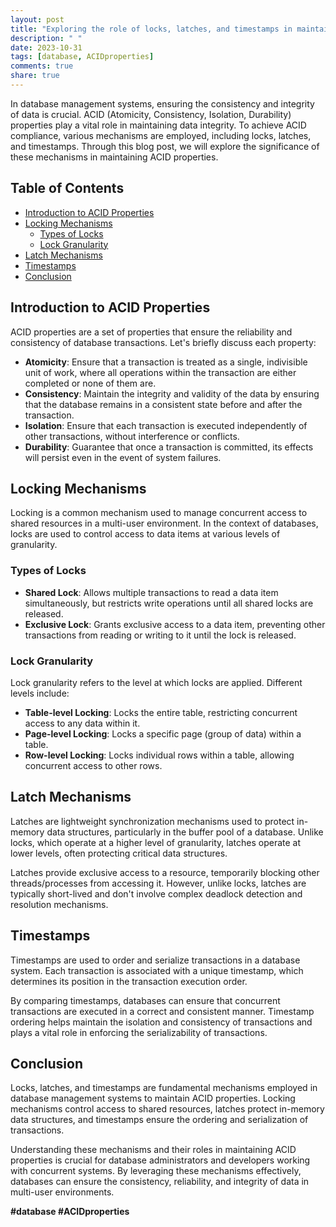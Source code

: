 ```yaml
---
layout: post
title: "Exploring the role of locks, latches, and timestamps in maintaining ACID properties"
description: " "
date: 2023-10-31
tags: [database, ACIDproperties]
comments: true
share: true
---
```


In database management systems, ensuring the consistency and integrity of data is crucial. ACID (Atomicity, Consistency, Isolation, Durability) properties play a vital role in maintaining data integrity. To achieve ACID compliance, various mechanisms are employed, including locks, latches, and timestamps. Through this blog post, we will explore the significance of these mechanisms in maintaining ACID properties.

## Table of Contents

- [Introduction to ACID Properties](#introduction-to-acid-properties)
- [Locking Mechanisms](#locking-mechanisms)
  - [Types of Locks](#types-of-locks)
  - [Lock Granularity](#lock-granularity)
- [Latch Mechanisms](#latch-mechanisms)
- [Timestamps](#timestamps)
- [Conclusion](#conclusion)

## Introduction to ACID Properties

ACID properties are a set of properties that ensure the reliability and consistency of database transactions. Let's briefly discuss each property:

- **Atomicity**: Ensure that a transaction is treated as a single, indivisible unit of work, where all operations within the transaction are either completed or none of them are.
- **Consistency**: Maintain the integrity and validity of the data by ensuring that the database remains in a consistent state before and after the transaction.
- **Isolation**: Ensure that each transaction is executed independently of other transactions, without interference or conflicts.
- **Durability**: Guarantee that once a transaction is committed, its effects will persist even in the event of system failures.

## Locking Mechanisms

Locking is a common mechanism used to manage concurrent access to shared resources in a multi-user environment. In the context of databases, locks are used to control access to data items at various levels of granularity.

### Types of Locks

- **Shared Lock**: Allows multiple transactions to read a data item simultaneously, but restricts write operations until all shared locks are released.
- **Exclusive Lock**: Grants exclusive access to a data item, preventing other transactions from reading or writing to it until the lock is released.

### Lock Granularity

Lock granularity refers to the level at which locks are applied. Different levels include:

- **Table-level Locking**: Locks the entire table, restricting concurrent access to any data within it.
- **Page-level Locking**: Locks a specific page (group of data) within a table.
- **Row-level Locking**: Locks individual rows within a table, allowing concurrent access to other rows.

## Latch Mechanisms

Latches are lightweight synchronization mechanisms used to protect in-memory data structures, particularly in the buffer pool of a database. Unlike locks, which operate at a higher level of granularity, latches operate at lower levels, often protecting critical data structures.

Latches provide exclusive access to a resource, temporarily blocking other threads/processes from accessing it. However, unlike locks, latches are typically short-lived and don't involve complex deadlock detection and resolution mechanisms.

## Timestamps

Timestamps are used to order and serialize transactions in a database system. Each transaction is associated with a unique timestamp, which determines its position in the transaction execution order.

By comparing timestamps, databases can ensure that concurrent transactions are executed in a correct and consistent manner. Timestamp ordering helps maintain the isolation and consistency of transactions and plays a vital role in enforcing the serializability of transactions.

## Conclusion

Locks, latches, and timestamps are fundamental mechanisms employed in database management systems to maintain ACID properties. Locking mechanisms control access to shared resources, latches protect in-memory data structures, and timestamps ensure the ordering and serialization of transactions.

Understanding these mechanisms and their roles in maintaining ACID properties is crucial for database administrators and developers working with concurrent systems. By leveraging these mechanisms effectively, databases can ensure the consistency, reliability, and integrity of data in multi-user environments.

**#database #ACIDproperties**